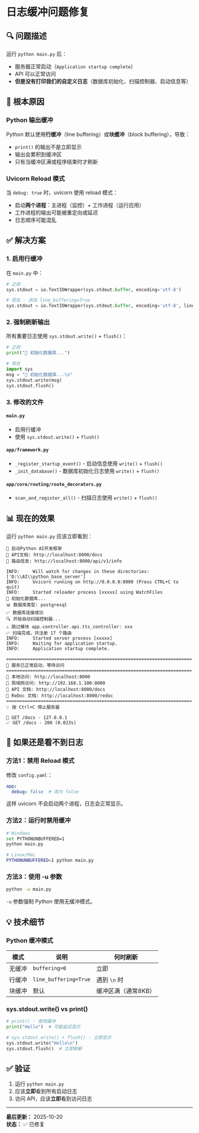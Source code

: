 # 日志缓冲问题修复

## 🔍 问题描述

运行 `python main.py` 后：
- 服务器正常启动（`Application startup complete`）
- API 可以正常访问
- **但是没有打印我们的自定义日志**（数据库初始化、扫描控制器、启动信息等）

## 🎯 根本原因

### Python 输出缓冲

Python 默认使用**行缓冲**（line buffering）或**块缓冲**（block buffering），导致：
- `print()` 的输出不是立即显示
- 输出会累积到缓冲区
- 只有当缓冲区满或程序结束时才刷新

### Uvicorn Reload 模式

当 `debug: true` 时，uvicorn 使用 reload 模式：
- 启动**两个进程**：主进程（监控）+ 工作进程（运行应用）
- 工作进程的输出可能被重定向或延迟
- 日志顺序可能混乱

## ✅ 解决方案

### 1. 启用行缓冲

在 `main.py` 中：
```python
# 之前
sys.stdout = io.TextIOWrapper(sys.stdout.buffer, encoding='utf-8')

# 现在 - 添加 line_buffering=True
sys.stdout = io.TextIOWrapper(sys.stdout.buffer, encoding='utf-8', line_buffering=True)
```

### 2. 强制刷新输出

所有重要日志使用 `sys.stdout.write()` + `flush()`：

```python
# 之前
print("🔧 初始化数据库...")

# 现在
import sys
msg = "🔧 初始化数据库...\n"
sys.stdout.write(msg)
sys.stdout.flush()
```

### 3. 修改的文件

#### `main.py`
- 启用行缓冲
- 使用 `sys.stdout.write()` + `flush()`

#### `app/framework.py`
- `_register_startup_event()` - 启动信息使用 `write()` + `flush()`
- `_init_database()` - 数据库初始化日志使用 `write()` + `flush()`

#### `app/core/routing/route_decorators.py`
- `scan_and_register_all()` - 扫描日志使用 `write()` + `flush()`

## 📊 现在的效果

运行 `python main.py` 应该立即看到：

```
🚀 启动Python AI开发框架
📖 API文档: http://localhost:8000/docs
🔧 路由信息: http://localhost:8000/api/v1/info

INFO:     Will watch for changes in these directories: ['D:\\AI\\python_base_server']
INFO:     Uvicorn running on http://0.0.0.0:8000 (Press CTRL+C to quit)
INFO:     Started reloader process [xxxxx] using WatchFiles
🔧 初始化数据库...
📊 数据库类型: postgresql
✅ 数据库连接成功
🔍 开始自动扫描控制器...
⚠️ 跳过模块 app.controller.api.tts_controller: xxx
✅ 扫描完成，共注册 17 个路由
INFO:     Started server process [xxxxx]
INFO:     Waiting for application startup.
INFO:     Application startup complete.

======================================================================
🎉 服务已正常启动，等待访问
======================================================================
📡 本地访问: http://localhost:8000
📡 局域网访问: http://192.168.1.100:8000
📖 API 文档: http://localhost:8000/docs
📖 ReDoc 文档: http://localhost:8000/redoc
======================================================================
💡 按 Ctrl+C 停止服务器

📝 GET /docs - 127.0.0.1
✅ GET /docs - 200 (0.023s)
```

## 🔧 如果还是看不到日志

### 方法1：禁用 Reload 模式

修改 `config.yaml`：
```yaml
app:
  debug: false  # 改为 false
```

这样 uvicorn 不会启动两个进程，日志会正常显示。

### 方法2：运行时禁用缓冲

```bash
# Windows
set PYTHONUNBUFFERED=1
python main.py

# Linux/Mac
PYTHONUNBUFFERED=1 python main.py
```

### 方法3：使用 -u 参数

```bash
python -u main.py
```

`-u` 参数强制 Python 使用无缓冲模式。

## 💡 技术细节

### Python 缓冲模式

| 模式 | 说明 | 何时刷新 |
|------|------|----------|
| 无缓冲 | `buffering=0` | 立即 |
| 行缓冲 | `line_buffering=True` | 遇到 `\n` 时 |
| 块缓冲 | 默认 | 缓冲区满（通常8KB）|

### sys.stdout.write() vs print()

```python
# print() - 使用缓冲
print("Hello")  # 可能延迟显示

# sys.stdout.write() + flush() - 立即显示
sys.stdout.write("Hello\n")
sys.stdout.flush()  # 立即刷新
```

## ✅ 验证

1. 运行 `python main.py`
2. 应该**立即**看到所有启动日志
3. 访问 API，应该**立即**看到访问日志

---

**最后更新：** 2025-10-20  
**状态：** ✅ 已修复

